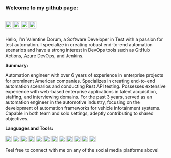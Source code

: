 ### Welcome to my github page:

<br/>
<a href="https://facebook.com/pomidorum">
  <img align="left" alt="Valentine Dorum | Facebook" width="22px" src="https://cdn.jsdelivr.net/npm/simple-icons@v3/icons/facebook.svg" />
</a>
<a href="https://www.linkedin.com/in/pomidorum/">
  <img align="left" alt="Valentine Dorum | LinkedIn" width="22px" src="https://cdn.jsdelivr.net/npm/simple-icons@v3/icons/linkedin.svg" />
</a>
<a href="https://www.instagram.com/pomidorum/">
  <img align="left" alt="Valentine Dorum | Instagram" width="22px" src="https://cdn.jsdelivr.net/npm/simple-icons@v3/icons/instagram.svg" />
</a>
<a href="https://twitter.com/pomidorum">
  <img align="left" alt="Valentine Dorum | Twitter" width="22px" src="https://cdn.jsdelivr.net/npm/simple-icons@v3/icons/twitter.svg" />
</a>
<br/>
<br/>

Hello, I’m Valentine Dorum, a Software Developer in Test with a passion for test automation. I specialize in creating robust end-to-end automation scenarios and have a strong interest in DevOps tools such as GitHub Actions, Azure DevOps, and Jenkins.

**Summary:**

Automation engineer with over 6 years of experience in enterprise projects for prominent American companies.
Specializes in creating end-to-end automation scenarios and conducting Rest API testing.
Possesses extensive experience with web-based enterprise applications in talent acquisition, staffing, and interviewing domains.
For the past 3 years, served as an automation engineer in the automotive industry, focusing on the development of automation
frameworks for vehicle infotainment systems. Capable in both team and solo settings, adeptly contributing to shared objectives.

**Languages and Tools:**

<code><img height="20" src="https://cdn.jsdelivr.net/npm/simple-icons@v3/icons/java.svg"></code>
<code><img height="20" src="https://cdn.jsdelivr.net/npm/simple-icons@v3/icons/python.svg"></code>
<code><img height="20" src="https://cdn.jsdelivr.net/npm/simple-icons@v3/icons/javascript.svg"></code>
<code><img height="20" src="https://cdn.jsdelivr.net/npm/simple-icons@v3/icons/git.svg"></code>
<code><img height="20" src="https://cdn.jsdelivr.net/npm/simple-icons@v3/icons/microsoftazure.svg"></code>
<code><img height="20" src="https://cdn.jsdelivr.net/npm/simple-icons@v3/icons/jenkins.svg"></code>
<code><img height="20" src="https://cdn.jsdelivr.net/npm/simple-icons@v3/icons/githubactions.svg"></code>
<code><img height="20" src="https://cdn.jsdelivr.net/npm/simple-icons@v3/icons/apachemaven.svg"></code>
<code><img height="20" src="https://cdn.jsdelivr.net/npm/simple-icons@v3/icons/gradle.svg"></code>
<code><img height="20" src="https://cdn.jsdelivr.net/npm/simple-icons@v3/icons/jira.svg"></code>
<code><img height="20" src="https://cdn.jsdelivr.net/npm/simple-icons@v3/icons/postman.svg"></code>
<code><img height="20" src="https://cdn.jsdelivr.net/npm/simple-icons@v3/icons/postgresql.svg"></code>

Feel free to connect with me on any of the social media platforms above!

